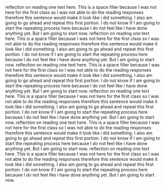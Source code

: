 
reflection on reading one text here.
This is a space filler because I was not here for the first class so I was not able to do the reading responses therefore this sentence would make it look like i did something. I also am going to go ahead and repeat this first portion. I do not know if I am going to start the repeating process here because I do not feel like i have done anything yet. But I am going to start now. reflection on reading one text here. This is a space filler because I was not here for the first class so I was not able to do the reading responses therefore this sentence would make it look like i did something. I also am going to go ahead and repeat this first portion. I do not know if I am going to start the repeating process here because I do not feel like i have done anything yet. But I am going to start now.
reflection on reading one text here.
This is a space filler because I was not here for the first class so I was not able to do the reading responses therefore this sentence would make it look like i did something. I also am going to go ahead and repeat this first portion. I do not know if I am going to start the repeating process here because I do not feel like i have done anything yet. But I am going to start now. reflection on reading one text here. This is a space filler because I was not here for the first class so I was not able to do the reading responses therefore this sentence would make it look like i did something. I also am going to go ahead and repeat this first portion. I do not know if I am going to start the repeating process here because I do not feel like i have done anything yet. But I am going to start now.
reflection on reading one text here.
This is a space filler because I was not here for the first class so I was not able to do the reading responses therefore this sentence would make it look like i did something. I also am going to go ahead and repeat this first portion. I do not know if I am going to start the repeating process here because I do not feel like i have done anything yet. But I am going to start now. reflection on reading one text here. This is a space filler because I was not here for the first class so I was not able to do the reading responses therefore this sentence would make it look like i did something. I also am going to go ahead and repeat this first portion. I do not know if I am going to start the repeating process here because I do not feel like i have done anything yet. But I am going to start now. 
